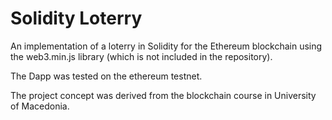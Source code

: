 # Solidity Loterry
An implementation of a loterry in Solidity for the Ethereum blockchain using the web3.min.js library (which is not included in the repository).

The Dapp was tested on the ethereum testnet.

The project concept was derived from the blockchain course in University of Macedonia.
